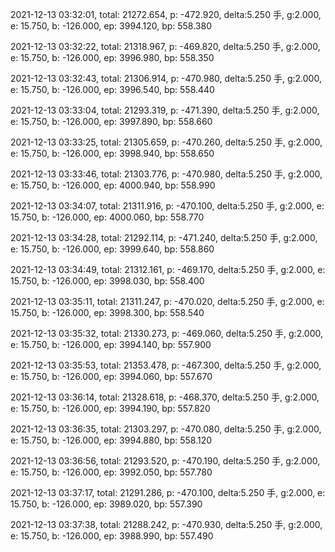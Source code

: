 2021-12-13 03:32:01, total: 21272.654, p: -472.920, delta:5.250 手, g:2.000, e: 15.750, b: -126.000, ep: 3994.120, bp: 558.380

2021-12-13 03:32:22, total: 21318.967, p: -469.820, delta:5.250 手, g:2.000, e: 15.750, b: -126.000, ep: 3996.980, bp: 558.350

2021-12-13 03:32:43, total: 21306.914, p: -470.980, delta:5.250 手, g:2.000, e: 15.750, b: -126.000, ep: 3996.540, bp: 558.440

2021-12-13 03:33:04, total: 21293.319, p: -471.390, delta:5.250 手, g:2.000, e: 15.750, b: -126.000, ep: 3997.890, bp: 558.660

2021-12-13 03:33:25, total: 21305.659, p: -470.260, delta:5.250 手, g:2.000, e: 15.750, b: -126.000, ep: 3998.940, bp: 558.650

2021-12-13 03:33:46, total: 21303.776, p: -470.980, delta:5.250 手, g:2.000, e: 15.750, b: -126.000, ep: 4000.940, bp: 558.990

2021-12-13 03:34:07, total: 21311.916, p: -470.100, delta:5.250 手, g:2.000, e: 15.750, b: -126.000, ep: 4000.060, bp: 558.770

2021-12-13 03:34:28, total: 21292.114, p: -471.240, delta:5.250 手, g:2.000, e: 15.750, b: -126.000, ep: 3999.640, bp: 558.860

2021-12-13 03:34:49, total: 21312.161, p: -469.170, delta:5.250 手, g:2.000, e: 15.750, b: -126.000, ep: 3998.030, bp: 558.400

2021-12-13 03:35:11, total: 21311.247, p: -470.020, delta:5.250 手, g:2.000, e: 15.750, b: -126.000, ep: 3998.300, bp: 558.540

2021-12-13 03:35:32, total: 21330.273, p: -469.060, delta:5.250 手, g:2.000, e: 15.750, b: -126.000, ep: 3994.140, bp: 557.900

2021-12-13 03:35:53, total: 21353.478, p: -467.300, delta:5.250 手, g:2.000, e: 15.750, b: -126.000, ep: 3994.060, bp: 557.670

2021-12-13 03:36:14, total: 21328.618, p: -468.370, delta:5.250 手, g:2.000, e: 15.750, b: -126.000, ep: 3994.190, bp: 557.820

2021-12-13 03:36:35, total: 21303.297, p: -470.080, delta:5.250 手, g:2.000, e: 15.750, b: -126.000, ep: 3994.880, bp: 558.120

2021-12-13 03:36:56, total: 21293.520, p: -470.190, delta:5.250 手, g:2.000, e: 15.750, b: -126.000, ep: 3992.050, bp: 557.780

2021-12-13 03:37:17, total: 21291.286, p: -470.100, delta:5.250 手, g:2.000, e: 15.750, b: -126.000, ep: 3989.020, bp: 557.390

2021-12-13 03:37:38, total: 21288.242, p: -470.930, delta:5.250 手, g:2.000, e: 15.750, b: -126.000, ep: 3988.990, bp: 557.490